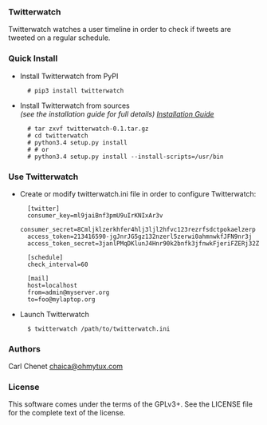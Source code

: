 ### Twitterwatch 

Twitterwatch watches a user timeline in order to check if tweets are tweeted on a regular schedule.

### Quick Install

* Install Twitterwatch from PyPI

        # pip3 install twitterwatch

* Install Twitterwatch from sources    
  *(see the installation guide for full details)
  [Installation Guide](http://twitterwatch.readthedocs.org/en/latest/install.html)*
  

        # tar zxvf twitterwatch-0.1.tar.gz
        # cd twitterwatch
        # python3.4 setup.py install
        # # or
        # python3.4 setup.py install --install-scripts=/usr/bin

### Use Twitterwatch

* Create or modify twitterwatch.ini file in order to configure Twitterwatch:

        [twitter]
        consumer_key=ml9jaiBnf3pmU9uIrKNIxAr3v
        consumer_secret=8Cmljklzerkhfer4hlj3ljl2hfvc123rezrfsdctpokaelzerp
        access_token=213416590-jgJnrJG5gz132nzerl5zerwi0ahmnwkfJFN9nr3j
        access_token_secret=3janlPMqDKlunJ4Hnr90k2bnfk3jfnwkFjeriFZERj32Z

        [schedule]
        check_interval=60

        [mail]
        host=localhost
        from=admin@myserver.org
        to=foo@mylaptop.org

* Launch Twitterwatch

        $ twitterwatch /path/to/twitterwatch.ini

### Authors

Carl Chenet <chaica@ohmytux.com>

### License

This software comes under the terms of the GPLv3+. See the LICENSE file for the complete text of the license.
